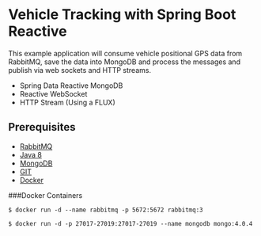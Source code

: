 # Vehicle Tracking with Spring Boot Reactive


This example application will consume vehicle positional GPS data from RabbitMQ, save the data into MongoDB and process the messages and publish via web sockets and HTTP streams. 

* Spring Data Reactive MongoDB
* Reactive WebSocket
* HTTP Stream (Using a FLUX)

## Prerequisites

* [RabbitMQ](https://spring.io/guides/gs/messaging-rabbitmq/)
* [Java 8](https://www.oracle.com/technetwork/java/javase/downloads/jdk8-downloads-2133151.html)
* [MongoDB](https://www.mongodb.com/download-center/community)
* [GIT](https://git-scm.com/downloads)
* [Docker](https://www.docker.com/get-started)

###Docker Containers 

`$ docker run -d --name rabbitmq -p 5672:5672 rabbitmq:3`

`$ docker run -d -p 27017-27019:27017-27019 --name mongodb mongo:4.0.4`